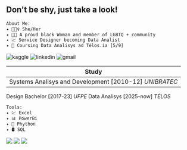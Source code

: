 
## Don't be shy, just take a look!

```diff
About Me:
✦ 💁🏽‍♀️ She/Her
✦ 🏳️‍🌈 A proud black Woman and member of LGBTQ + community
✦ 📈 Service Designer becoming Data Analist
✦ 📒 Coursing Data Analisys ad Télos.ia [5/9]

```
![kaggle](https://img.shields.io/badge/Kaggle-gray?style=for-the-badge&color=6fa9f8&cacheSeconds=https%3A%2F%2Fwww.kaggle.com%2Fartificialnay)
![linkedin](https://img.shields.io/badge/LinkedIn-gray?style=for-the-badge&color=%230077B5&cacheSeconds=https%3A%2F%2Fwww.linkedin.com%2Fin%2F-nayara-ramos%2F)
![gmail](https://img.shields.io/badge/Gmail-red?style=for-the-badge&logo=gmail&logoColor=white&color=%23D14836&link=mailto%3Anayara.ramos.92%40gmail.com)



Study |   
----- |  
Systems Analisys and Development [2010-12]  _UNIBRATEC_| 
Design Bachelor [2017-23] _UFPE_ 
Data Analisys [2025-now] _TÉLOS_


```diff
Tools:
✦ 💹 Excel
✦ 📊 PowerBi
✦ 🐍 Phython
✦ 🛢️ SQL

```


![](http://github-profile-summary-cards.vercel.app/api/cards/profile-details?username=nay-ramos&theme=aura) 
![](http://github-profile-summary-cards.vercel.app/api/cards/stats?username=nay-ramos&theme=aura)
![](http://github-profile-summary-cards.vercel.app/api/cards/most-commit-language?username=nay-ramos&theme=aura)

